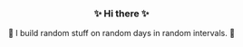 ### <p align="center"> ✨  Hi there  ✨ </p>
<p align="center"> 🥑 I build random stuff on random days in random intervals. 🥑 </p>


<!--
**ImanIra0ui/ImanIra0ui** is a ✨ _special_ ✨ 
-->
